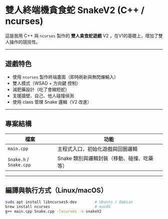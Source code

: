 # 雙人終端機貪食蛇 SnakeV2 (C++ / ncurses)

這是我用 C++ 與 `ncurses` 製作的 **雙人貪食蛇遊戲** V2 ，在V1的基礎上，增加了雙人操作的競技性。

---

## 遊戲特色
- 使用 `ncurses` 製作終端畫面（即時刷新與無閃爍輸入）
- 雙人模式（WSAD + 方向鍵 控制）
- 減肥藥設計（吃了會縮短蛇）
- 支援牆壁、自己、他人碰撞偵測
- 使用 class 管理 Snake 邏輯（V2 改進）

---

## 專案結構

| 檔案 | 功能 |
|------|------|
| `main.cpp` | 主程式入口，初始化遊戲與回圈邏輯 |
| `Snake.h` / `Snake.cpp` | Snake 類別與邏輯封裝（移動、碰撞、吃藥等） |

---

## 編譯與執行方式（Linux/macOS）

```bash
sudo apt install libncurses5-dev        # Ubuntu / Debian
brew install ncurses                    # macOS
g++ main.cpp Snake.cpp -lncurses -o snakeV2
